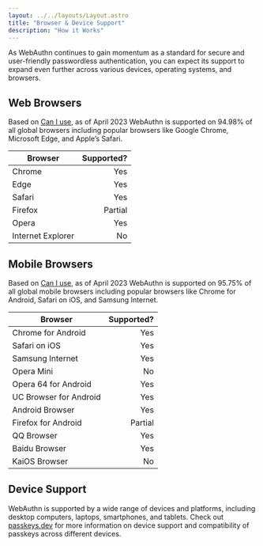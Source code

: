 ```yaml
---
layout: ../../layouts/Layout.astro
title: "Browser & Device Support"
description: "How it Works"
---
```


As WebAuthn continues to gain momentum as a standard for secure and user-friendly passwordless authentication, you can expect its support to expand even further across various devices, operating systems, and browsers.

## Web Browsers
Based on [Can I use](https://caniuse.com/?search=webauthn), as of April 2023 WebAuthn is supported on 94.98% of all global browsers including popular browsers like Google Chrome, Microsoft Edge, and Apple’s Safari.

| Browser           | Supported? |
|-------------------|-----------:|
| Chrome            |        Yes |
| Edge              |        Yes |
| Safari            |        Yes |
| Firefox           |    Partial |
| Opera             |        Yes |
| Internet Explorer |         No |

## Mobile Browsers
Based on [Can I use](https://caniuse.com/?search=webauthn), as of April 2023 WebAuthn is supported on 95.75% of all global mobile browsers including popular browsers like Chrome for Android, Safari on iOS, and Samsung Internet.

| Browser                | Supported? |
|------------------------|-----------:|
| Chrome for Android     |        Yes |
| Safari on iOS          |        Yes |
| Samsung Internet       |        Yes |
| Opera Mini             |         No |
| Opera 64 for Android   |        Yes |
| UC Browser for Android |        Yes |
| Android Browser        |        Yes |
| Firefox for Android    |    Partial |
| QQ Browser             |        Yes |
| Baidu Browser          |        Yes |
| KaiOS Browser          |         No |

## Device Support
WebAuthn is supported by a wide range of devices and platforms, including desktop computers, laptops, smartphones, and tablets. Check out [passkeys.dev](https://passkeys.dev/device-support/) for more information on device support and compatibility of passkeys across different devices.